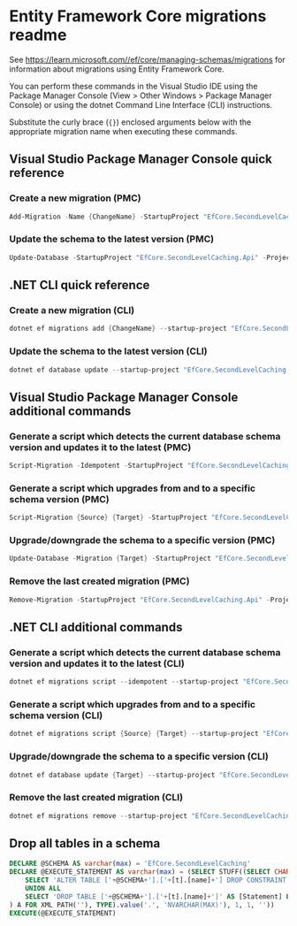 # Entity Framework Core migrations readme

See <https://learn.microsoft.com//ef/core/managing-schemas/migrations> for information about migrations using Entity Framework Core.

You can perform these commands in the Visual Studio IDE using the Package Manager Console (View > Other Windows > Package Manager Console) or using the dotnet Command Line Interface (CLI) instructions.

Substitute the curly brace (`{}`) enclosed arguments below with the appropriate migration name when executing these commands.

## Visual Studio Package Manager Console quick reference

### Create a new migration (PMC)

```powershell
Add-Migration -Name {ChangeName} -StartupProject "EfCore.SecondLevelCaching.Api" -Project "EfCore.SecondLevelCaching.Infrastructure"
```

### Update the schema to the latest version (PMC)

```powershell
Update-Database -StartupProject "EfCore.SecondLevelCaching.Api" -Project "EfCore.SecondLevelCaching.Infrastructure"
```

## .NET CLI quick reference

### Create a new migration (CLI)

```powershell
dotnet ef migrations add {ChangeName} --startup-project "EfCore.SecondLevelCaching.Api" --project "EfCore.SecondLevelCaching.Infrastructure"
```

### Update the schema to the latest version (CLI)

```powershell
dotnet ef database update --startup-project "EfCore.SecondLevelCaching.Api" --project "EfCore.SecondLevelCaching.Infrastructure"
```

## Visual Studio Package Manager Console additional commands

### Generate a script which detects the current database schema version and updates it to the latest (PMC)

```powershell
Script-Migration -Idempotent -StartupProject "EfCore.SecondLevelCaching.Api" -Project "EfCore.SecondLevelCaching.Infrastructure"
```

### Generate a script which upgrades from and to a specific schema version (PMC)

```powershell
Script-Migration {Source} {Target} -StartupProject "EfCore.SecondLevelCaching.Api" -Project "EfCore.SecondLevelCaching.Infrastructure"
```

### Upgrade/downgrade the schema to a specific version (PMC)

```powershell
Update-Database -Migration {Target} -StartupProject "EfCore.SecondLevelCaching.Api" -Project "EfCore.SecondLevelCaching.Infrastructure"
```

### Remove the last created migration (PMC)

```powershell
Remove-Migration -StartupProject "EfCore.SecondLevelCaching.Api" -Project "EfCore.SecondLevelCaching.Infrastructure"
```

## .NET CLI additional commands

### Generate a script which detects the current database schema version and updates it to the latest (CLI)

```powershell
dotnet ef migrations script --idempotent --startup-project "EfCore.SecondLevelCaching.Api" --project "EfCore.SecondLevelCaching.Infrastructure"
```

### Generate a script which upgrades from and to a specific schema version (CLI)

```powershell
dotnet ef migrations script {Source} {Target} --startup-project "EfCore.SecondLevelCaching.Api" --project "EfCore.SecondLevelCaching.Infrastructure"
```

### Upgrade/downgrade the schema to a specific version (CLI)

```powershell
dotnet ef database update {Target} --startup-project "EfCore.SecondLevelCaching.Api" --project "EfCore.SecondLevelCaching.Infrastructure"
```

### Remove the last created migration (CLI)

```powershell
dotnet ef migrations remove --startup-project "EfCore.SecondLevelCaching.Api" --project "EfCore.SecondLevelCaching.Infrastructure"
```

## Drop all tables in a schema

```sql
DECLARE @SCHEMA AS varchar(max) = 'EfCore.SecondLevelCaching'
DECLARE @EXECUTE_STATEMENT AS varchar(max) = (SELECT STUFF((SELECT CHAR(13) + CHAR(10) + [Statement] FROM (
    SELECT 'ALTER TABLE ['+@SCHEMA+'].['+[t].[name]+'] DROP CONSTRAINT ['+[fk].[name]+']' AS [Statement] FROM [sys].[foreign_keys] AS [fk] INNER JOIN [sys].[tables] AS [t] ON [t].[object_id] = [fk].[parent_object_id] INNER JOIN [sys].[schemas] AS [s] ON [s].[schema_id] = [t].[schema_id] WHERE [s].[name] = @SCHEMA
    UNION ALL
    SELECT 'DROP TABLE ['+@SCHEMA+'].['+[t].[name]+']' AS [Statement] FROM [sys].[tables] AS [t] INNER JOIN [sys].[schemas] AS [s] ON [s].[schema_id] = [t].[schema_id] WHERE [s].[name] = @SCHEMA
) A FOR XML PATH(''), TYPE).value('.', 'NVARCHAR(MAX)'), 1, 1, ''))
EXECUTE(@EXECUTE_STATEMENT)
```
